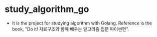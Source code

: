 # study_algorithm_go

- It is the project for studying algorithm with Golang. Reference is the book, "Do it! 자료구조와 함께 배우는 알고리즘 입문 파이썬편".

